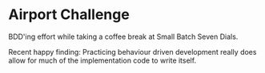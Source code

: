 Airport Challenge
=================

BDD'ing effort while taking a coffee break at Small Batch Seven Dials.

Recent happy finding: Practicing behaviour driven development really does allow for much of the implementation code to write itself.
